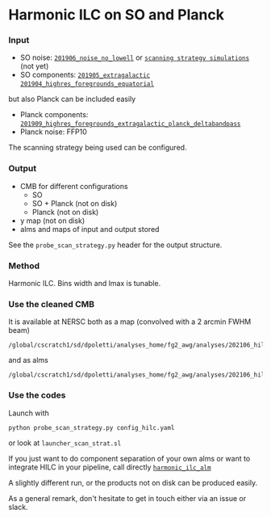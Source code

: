 # Harmonic ILC on SO and Planck

### Input
* SO noise: [`201906_noise_no_lowell`](https://github.com/simonsobs/map_based_simulations/tree/master/201906_noise_no_lowell) or [`scanning strategy simulations`](http://simonsobservatory.wikidot.com/pwg:time-domain-sims-log:scan-s0001) (not yet)
* SO components: [`201905_extragalactic`](https://github.com/simonsobs/map_based_simulations/tree/master/201905_extragalactic) [`201904_highres_foregrounds_equatorial`](https://github.com/simonsobs/map_based_simulations/tree/master/201904_highres_foregrounds_equatorial)

but also Planck can be included easily

* Planck components: [`201909_highres_foregrounds_extragalactic_planck_deltabandpass`](https://github.com/simonsobs/map_based_simulations/tree/master/201909_highres_foregrounds_extragalactic_planck_deltabandpass)
* Planck noise: FFP10

The scanning strategy being used can be configured.

### Output
* CMB for different configurations
  - SO
  - SO + Planck (not on disk)
  - Planck (not on disk)
* y map (not on disk)
* alms and maps of input and output stored

See the `probe_scan_strategy.py` header for the output structure.


### Method
Harmonic ILC. Bins width and lmax is tunable.

### Use the cleaned CMB
It is available at NERSC both as a map (convolved with a 2 arcmin FWHM beam)

```
/global/cscratch1/sd/dpoletti/analyses_home/fg2_awg/analyses/202106_hilc_scan_strat/strategies/runs/*/so/cmb_fwhm_2_amin.fits
```

and as alms

```
/global/cscratch1/sd/dpoletti/analyses_home/fg2_awg/analyses/202106_hilc_scan_strat/strategies/runs/*/so/cmb_alms.fits
```

### Use the codes
Launch with
```
python probe_scan_strategy.py config_hilc.yaml
```
or look at `launcher_scan_strat.sl`

If you just want to do component separation of your own alms or want to
integrate HILC in your pipeline, call directly
[`harmonic_ilc_alm`](https://fgbuster.github.io/fgbuster/api/fgbuster.separation_recipes.html#fgbuster.separation_recipes.harmonic_ilc_alm)

A slightly different run, or the products not on disk can be produced easily.

As a general remark, don't hesitate to get in touch either via an issue or
slack.
